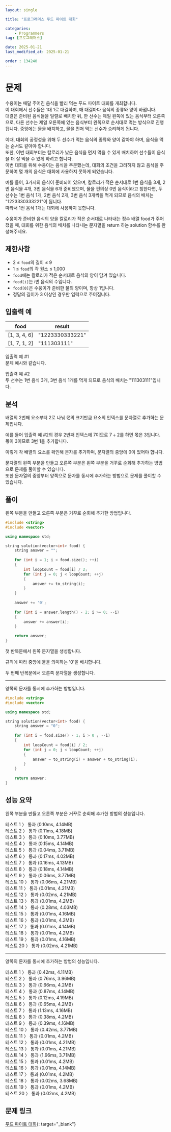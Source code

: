 ```yaml
---
layout: single

title: "프로그래머스 푸드 파이트 대회"

categories:
    - Programmers
tag: [프로그래머스]

date: 2025-01-21
last_modified_at: 2025-01-21

order : 134240
---
```


# 문제

수웅이는 매달 주어진 음식을 빨리 먹는 푸드 파이트 대회를 개최합니다.  
이 대회에서 선수들은 1대 1로 대결하며, 매 대결마다 음식의 종류와 양이 바뀝니다.  
대결은 준비된 음식들을 일렬로 배치한 뒤, 한 선수는 제일 왼쪽에 있는 음식부터 오른쪽으로, 다른 선수는 제일 오른쪽에 있는 음식부터 왼쪽으로 순서대로 먹는 방식으로 진행됩니다. 중앙에는 물을 배치하고, 물을 먼저 먹는 선수가 승리하게 됩니다.

이때, 대회의 공정성을 위해 두 선수가 먹는 음식의 종류와 양이 같아야 하며, 음식을 먹는 순서도 같아야 합니다.  
또한, 이번 대회부터는 칼로리가 낮은 음식을 먼저 먹을 수 있게 배치하여 선수들이 음식을 더 잘 먹을 수 있게 하려고 합니다.  
이번 대회를 위해 수웅이는 음식을 주문했는데, 대회의 조건을 고려하지 않고 음식을 주문하여 몇 개의 음식은 대회에 사용하지 못하게 되었습니다.

예를 들어, 3가지의 음식이 준비되어 있으며, 칼로리가 적은 순서대로 1번 음식을 3개, 2번 음식을 4개, 3번 음식을 6개 준비했으며, 물을 편의상 0번 음식이라고 칭한다면, 두 선수는 1번 음식 1개, 2번 음식 2개, 3번 음식 3개씩을 먹게 되므로 음식의 배치는 "1223330333221"이 됩니다.  
따라서 1번 음식 1개는 대회에 사용하지 못합니다.

수웅이가 준비한 음식의 양을 칼로리가 적은 순서대로 나타내는 정수 배열 food가 주어졌을 때, 대회를 위한 음식의 배치를 나타내는 문자열을 return 하는 solution 함수를 완성해주세요.

## 제한사항

+ 2 ≤ `food`의 길이 ≤ 9
+ 1 ≤ `food`의 각 원소 ≤ 1,000
+ `food`에는 칼로리가 적은 순서대로 음식의 양이 담겨 있습니다.
+ `food[i]`는 i번 음식의 수입니다.
+ `food[0]`은 수웅이가 준비한 물의 양이며, 항상 1입니다.
+ 정답의 길이가 3 이상인 경우만 입력으로 주어집니다.

## 입출력 예

|food|result|
|---|---|
|[1, 3, 4, 6]|"1223330333221"|
|[1, 7, 1, 2]|"111303111"|

입출력 예 #1  
문제 예시와 같습니다.

입출력 예 #2  
두 선수는 1번 음식 3개, 3번 음식 1개를 먹게 되므로 음식의 배치는 "111303111"입니다.

## 분석

배열의 2번째 요소부터 2로 나눠 몫의 크기만큼 요소의 인덱스를 문자열로 추가하는 문제입니다.

예를 들어 입출력 예 #2의 경우 2번째 인덱스에 7이므로 $7 \div 2$를 하면 몫은 3입니다.  
몫이 3이므로 3번 1을 추가합니다.

이렇게 각 배열의 요소를 확인해 문자를 추가하며, 문자열의 중앙에 0이 있어야 합니다.

문자열의 왼쪽 부분을 만들고 오른쪽 부분은 왼쪽 부분을 거꾸로 순회해 추가하는 방법으로 문제를 풀이할 수 있습니다.  
또한 문자열의 중앙부터 양쪽으로 문자를 동시에 추가하는 방법으로 문제를 풀이할 수 있습니다.

## 풀이

왼쪽 부분을 만들고 오른쪽 부분은 거꾸로 순회해 추가한 방법입니다.

```cpp
#include <string>
#include <vector>

using namespace std;

string solution(vector<int> food) {
    string answer = "";
    
    for (int i = 1; i < food.size(); ++i)
    {
        int loopCount = food[i] / 2;
        for (int j = 0; j < loopCount; ++j)
        {
            answer += to_string(i);
        }
    }
    
    answer += '0';
    
    for (int i = answer.length() - 2; i >= 0; --i)
    {
        answer += answer[i];
    }
    
    return answer;
}
```

첫 반복문에서 왼쪽 문자열을 생성합니다.

규칙에 따라 중앙에 물을 의미하는 '0'을 배치합니다.

두 번째 반복문에서 오른쪽 문자열을 생성합니다.

---

양쪽의 문자를 동시에 추가하는 방법입니다.

```cpp
#include <string>
#include <vector>

using namespace std;

string solution(vector<int> food) {
    string answer = "0";
    
    for (int i = food.size() - 1; i > 0 ; --i)
    {
        int loopCount = food[i] / 2;
        for (int j = 0; j < loopCount; ++j)
        {
            answer = to_string(i) + answer + to_string(i);
        }
    }
    
    return answer;
}
```

## 성능 요약

왼쪽 부분을 만들고 오른쪽 부분은 거꾸로 순회해 추가한 방법의 성능입니다.

테스트 1 〉 통과 (0.10ms, 4.14MB)  
테스트 2 〉 통과 (0.11ms, 4.18MB)  
테스트 3 〉 통과 (0.10ms, 3.77MB)  
테스트 4 〉 통과 (0.15ms, 4.14MB)  
테스트 5 〉 통과 (0.04ms, 3.71MB)  
테스트 6 〉 통과 (0.17ms, 4.02MB)  
테스트 7 〉 통과 (0.16ms, 4.13MB)  
테스트 8 〉 통과 (0.18ms, 4.14MB)  
테스트 9 〉 통과 (0.06ms, 3.77MB)  
테스트 10 〉 통과 (0.06ms, 4.21MB)  
테스트 11 〉 통과 (0.01ms, 4.21MB)  
테스트 12 〉 통과 (0.02ms, 4.21MB)  
테스트 13 〉 통과 (0.01ms, 4.2MB)  
테스트 14 〉 통과 (0.28ms, 4.03MB)  
테스트 15 〉 통과 (0.01ms, 4.16MB)  
테스트 16 〉 통과 (0.01ms, 4.2MB)  
테스트 17 〉 통과 (0.01ms, 4.14MB)  
테스트 18 〉 통과 (0.01ms, 4.2MB)  
테스트 19 〉 통과 (0.01ms, 4.16MB)  
테스트 20 〉 통과 (0.02ms, 4.21MB)  

---

양쪽의 문자를 동시에 추가하는 방법의 성능입니다.

테스트 1 〉 통과 (0.42ms, 4.11MB)  
테스트 2 〉 통과 (0.76ms, 3.96MB)  
테스트 3 〉 통과 (0.66ms, 4.2MB)  
테스트 4 〉 통과 (0.87ms, 4.14MB)  
테스트 5 〉 통과 (0.12ms, 4.19MB)  
테스트 6 〉 통과 (0.65ms, 4.2MB)  
테스트 7 〉 통과 (1.13ms, 4.16MB)  
테스트 8 〉 통과 (0.38ms, 4.2MB)  
테스트 9 〉 통과 (0.39ms, 4.16MB)  
테스트 10 〉 통과 (0.42ms, 3.77MB)  
테스트 11 〉 통과 (0.01ms, 4.2MB)  
테스트 12 〉 통과 (0.01ms, 4.21MB)  
테스트 13 〉 통과 (0.01ms, 4.21MB)  
테스트 14 〉 통과 (1.96ms, 3.71MB)  
테스트 15 〉 통과 (0.01ms, 4.2MB)  
테스트 16 〉 통과 (0.01ms, 4.14MB)  
테스트 17 〉 통과 (0.01ms, 4.2MB)  
테스트 18 〉 통과 (0.02ms, 3.68MB)  
테스트 19 〉 통과 (0.01ms, 4.2MB)  
테스트 20 〉 통과 (0.02ms, 4.2MB)  

## 문제 링크

[푸드 파이트 대회](https://school.programmers.co.kr/learn/courses/30/lessons/134240){: target="_blank"}